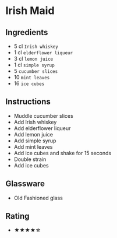 # Irish Maid

## Ingredients
- 5 cl `Irish whiskey`
- 1 cl `elderflower liqueur`
- 3 cl `lemon juice`
- 1 cl `simple syrup`
- 5 `cucumber slices`
- 10 `mint leaves`
- 16 `ice cubes`

## Instructions
- Muddle cucumber slices
- Add Irish whiskey
- Add elderflower liqueur
- Add lemon juice
- Add simple syrup
- Add mint leaves
- Add ice cubes and shake for 15 seconds
- Double strain
- Add ice cubes

## Glassware
- Old Fashioned glass

## Rating
- ★★★★☆